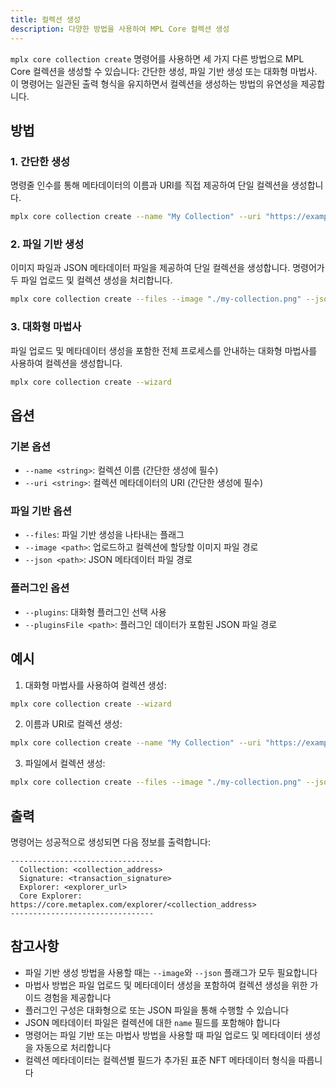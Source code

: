 ```yaml
---
title: 컬렉션 생성
description: 다양한 방법을 사용하여 MPL Core 컬렉션 생성
---
```


`mplx core collection create` 명령어를 사용하면 세 가지 다른 방법으로 MPL Core 컬렉션을 생성할 수 있습니다: 간단한 생성, 파일 기반 생성 또는 대화형 마법사. 이 명령어는 일관된 출력 형식을 유지하면서 컬렉션을 생성하는 방법의 유연성을 제공합니다.

## 방법

### 1. 간단한 생성
명령줄 인수를 통해 메타데이터의 이름과 URI를 직접 제공하여 단일 컬렉션을 생성합니다.

```bash
mplx core collection create --name "My Collection" --uri "https://example.com/metadata.json"
```

### 2. 파일 기반 생성
이미지 파일과 JSON 메타데이터 파일을 제공하여 단일 컬렉션을 생성합니다. 명령어가 두 파일 업로드 및 컬렉션 생성을 처리합니다.

```bash
mplx core collection create --files --image "./my-collection.png" --json "./metadata.json"
```

### 3. 대화형 마법사
파일 업로드 및 메타데이터 생성을 포함한 전체 프로세스를 안내하는 대화형 마법사를 사용하여 컬렉션을 생성합니다.

```bash
mplx core collection create --wizard
```

## 옵션

### 기본 옵션
- `--name <string>`: 컬렉션 이름 (간단한 생성에 필수)
- `--uri <string>`: 컬렉션 메타데이터의 URI (간단한 생성에 필수)

### 파일 기반 옵션
- `--files`: 파일 기반 생성을 나타내는 플래그
- `--image <path>`: 업로드하고 컬렉션에 할당할 이미지 파일 경로
- `--json <path>`: JSON 메타데이터 파일 경로

### 플러그인 옵션
- `--plugins`: 대화형 플러그인 선택 사용
- `--pluginsFile <path>`: 플러그인 데이터가 포함된 JSON 파일 경로

## 예시

1. 대화형 마법사를 사용하여 컬렉션 생성:
```bash
mplx core collection create --wizard
```

2. 이름과 URI로 컬렉션 생성:
```bash
mplx core collection create --name "My Collection" --uri "https://example.com/metadata.json"
```

3. 파일에서 컬렉션 생성:
```bash
mplx core collection create --files --image "./my-collection.png" --json "./metadata.json"
```

## 출력

명령어는 성공적으로 생성되면 다음 정보를 출력합니다:
```
--------------------------------
  Collection: <collection_address>
  Signature: <transaction_signature>
  Explorer: <explorer_url>
  Core Explorer: https://core.metaplex.com/explorer/<collection_address>
--------------------------------
```

## 참고사항

- 파일 기반 생성 방법을 사용할 때는 `--image`와 `--json` 플래그가 모두 필요합니다
- 마법사 방법은 파일 업로드 및 메타데이터 생성을 포함하여 컬렉션 생성을 위한 가이드 경험을 제공합니다
- 플러그인 구성은 대화형으로 또는 JSON 파일을 통해 수행할 수 있습니다
- JSON 메타데이터 파일은 컬렉션에 대한 `name` 필드를 포함해야 합니다
- 명령어는 파일 기반 또는 마법사 방법을 사용할 때 파일 업로드 및 메타데이터 생성을 자동으로 처리합니다
- 컬렉션 메타데이터는 컬렉션별 필드가 추가된 표준 NFT 메타데이터 형식을 따릅니다